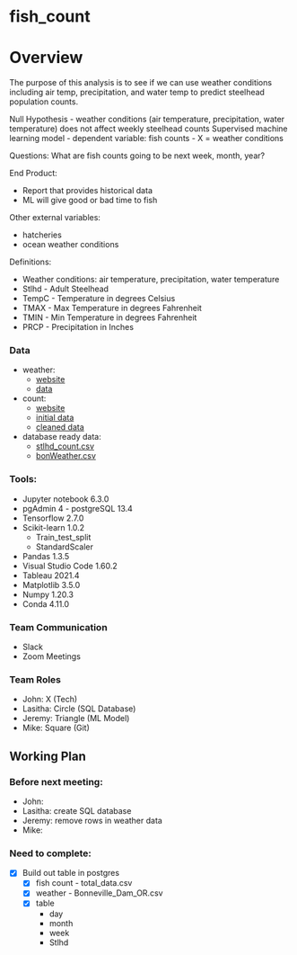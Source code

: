 # fish_count

# Overview
The purpose of this analysis is to see if we can use weather conditions including air temp, precipitation, and water temp to predict steelhead population counts. 

Null Hypothesis - weather conditions (air temperature, precipitation, water temperature) does not affect weekly steelhead counts 
Supervised machine learning model
    - dependent variable: fish counts
    - X = weather conditions

Questions: 
What are fish counts going to be next week, month, year?


End Product:
- Report that provides historical data
- ML will give good or bad time to fish


Other external variables: 
- hatcheries
- ocean weather conditions


Definitions:
- Weather conditions: air temperature, precipitation, water temperature
- Stlhd - Adult Steelhead
- TempC - Temperature in degrees Celsius 
- TMAX - Max Temperature in degrees Fahrenheit
- TMIN - Min Temperature in degrees Fahrenheit
- PRCP - Precipitation in Inches

### Data
- weather: 
    - [website](https://www.ncei.noaa.gov/access/past-weather/Oregon) 
    - [data](https://github.com/mthalken/fish_count/blob/main/Resources/NOAA_csv/Bonneville_Dam_OR.csv)
- count: 
    - [website](http://www.cbr.washington.edu/dart/query/adult_daily)
    - [initial data](https://github.com/mthalken/fish_count/tree/main/Resources/BonFish)
    - [cleaned data](https://github.com/mthalken/fish_count/blob/main/Resources/total_data.csv)
- database ready data: 
    - [stlhd_count.csv](https://github.com/mthalken/fish_count/blob/main/Resources/stlhd_count.csv)
    - [bonWeather.csv](https://github.com/mthalken/fish_count/blob/main/Resources/bonWeather.csv)



### Tools:
- Jupyter notebook 6.3.0
- pgAdmin 4 - postgreSQL 13.4
- Tensorflow 2.7.0
- Scikit-learn 1.0.2
    - Train_test_split
    - StandardScaler
- Pandas 1.3.5
- Visual Studio Code 1.60.2
- Tableau 2021.4
- Matplotlib 3.5.0
- Numpy 1.20.3
- Conda 4.11.0

### Team Communication
- Slack
- Zoom Meetings


### Team Roles
- John: X (Tech) 
- Lasitha: Circle (SQL Database)
- Jeremy: Triangle (ML Model) 
- Mike: Square (Git)  


## Working Plan
### Before next meeting:
- John:
- Lasitha: create SQL database
- Jeremy: remove rows in weather data
- Mike: 

### Need to complete:
- [x] Build out table in postgres
    - [x] fish count - total_data.csv
    - [x] weather - Bonneville_Dam_OR.csv
    - [x] table
        - day 
        - month
        - week
        - Stlhd



